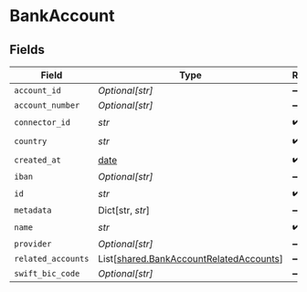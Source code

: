 # BankAccount


## Fields

| Field                                                                                        | Type                                                                                         | Required                                                                                     | Description                                                                                  |
| -------------------------------------------------------------------------------------------- | -------------------------------------------------------------------------------------------- | -------------------------------------------------------------------------------------------- | -------------------------------------------------------------------------------------------- |
| `account_id`                                                                                 | *Optional[str]*                                                                              | :heavy_minus_sign:                                                                           | N/A                                                                                          |
| `account_number`                                                                             | *Optional[str]*                                                                              | :heavy_minus_sign:                                                                           | N/A                                                                                          |
| `connector_id`                                                                               | *str*                                                                                        | :heavy_check_mark:                                                                           | N/A                                                                                          |
| `country`                                                                                    | *str*                                                                                        | :heavy_check_mark:                                                                           | N/A                                                                                          |
| `created_at`                                                                                 | [date](https://docs.python.org/3/library/datetime.html#date-objects)                         | :heavy_check_mark:                                                                           | N/A                                                                                          |
| `iban`                                                                                       | *Optional[str]*                                                                              | :heavy_minus_sign:                                                                           | N/A                                                                                          |
| `id`                                                                                         | *str*                                                                                        | :heavy_check_mark:                                                                           | N/A                                                                                          |
| `metadata`                                                                                   | Dict[str, *str*]                                                                             | :heavy_minus_sign:                                                                           | N/A                                                                                          |
| `name`                                                                                       | *str*                                                                                        | :heavy_check_mark:                                                                           | N/A                                                                                          |
| `provider`                                                                                   | *Optional[str]*                                                                              | :heavy_minus_sign:                                                                           | N/A                                                                                          |
| `related_accounts`                                                                           | List[[shared.BankAccountRelatedAccounts](../../models/shared/bankaccountrelatedaccounts.md)] | :heavy_minus_sign:                                                                           | N/A                                                                                          |
| `swift_bic_code`                                                                             | *Optional[str]*                                                                              | :heavy_minus_sign:                                                                           | N/A                                                                                          |